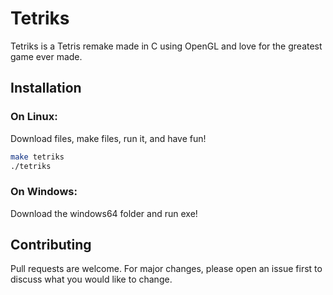# Tetriks

Tetriks is a Tetris remake made in C using OpenGL and love for the greatest game ever made.

## Installation

### On Linux:
Download files, make files, run it, and have fun!

```bash
make tetriks
./tetriks
```
### On Windows:

Download the windows64 folder and run exe!
## Contributing
Pull requests are welcome. For major changes, please open an issue first to discuss what you would like to change.

